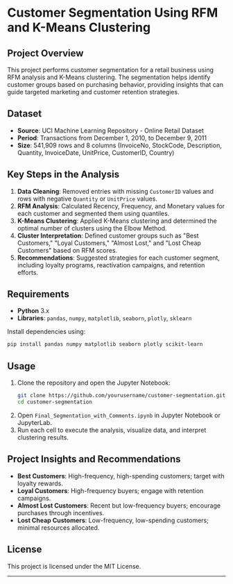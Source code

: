 
# Customer Segmentation Using RFM and K-Means Clustering

## Project Overview
This project performs customer segmentation for a retail business using RFM analysis and K-Means clustering. The segmentation helps identify customer groups based on purchasing behavior, providing insights that can guide targeted marketing and customer retention strategies.

## Dataset
- **Source**: UCI Machine Learning Repository - Online Retail Dataset
- **Period**: Transactions from December 1, 2010, to December 9, 2011
- **Size**: 541,909 rows and 8 columns (InvoiceNo, StockCode, Description, Quantity, InvoiceDate, UnitPrice, CustomerID, Country)

## Key Steps in the Analysis

1. **Data Cleaning**: Removed entries with missing `CustomerID` values and rows with negative `Quantity` or `UnitPrice` values.
2. **RFM Analysis**: Calculated Recency, Frequency, and Monetary values for each customer and segmented them using quantiles.
3. **K-Means Clustering**: Applied K-Means clustering and determined the optimal number of clusters using the Elbow Method.
4. **Cluster Interpretation**: Defined customer groups such as "Best Customers," "Loyal Customers," "Almost Lost," and "Lost Cheap Customers" based on RFM scores.
5. **Recommendations**: Suggested strategies for each customer segment, including loyalty programs, reactivation campaigns, and retention efforts.

## Requirements
- **Python** 3.x
- **Libraries**: `pandas`, `numpy`, `matplotlib`, `seaborn`, `plotly`, `sklearn`

Install dependencies using:
```bash
pip install pandas numpy matplotlib seaborn plotly scikit-learn
```

## Usage
1. Clone the repository and open the Jupyter Notebook:
    ```bash
    git clone https://github.com/yourusername/customer-segmentation.git
    cd customer-segmentation
    ```
2. Open `Final_Segmentation_with_Comments.ipynb` in Jupyter Notebook or JupyterLab.
3. Run each cell to execute the analysis, visualize data, and interpret clustering results.

## Project Insights and Recommendations
- **Best Customers**: High-frequency, high-spending customers; target with loyalty rewards.
- **Loyal Customers**: High-frequency buyers; engage with retention campaigns.
- **Almost Lost Customers**: Recent but low-frequency buyers; encourage purchases through incentives.
- **Lost Cheap Customers**: Low-frequency, low-spending customers; minimal resources allocated.

## License
This project is licensed under the MIT License.

---

